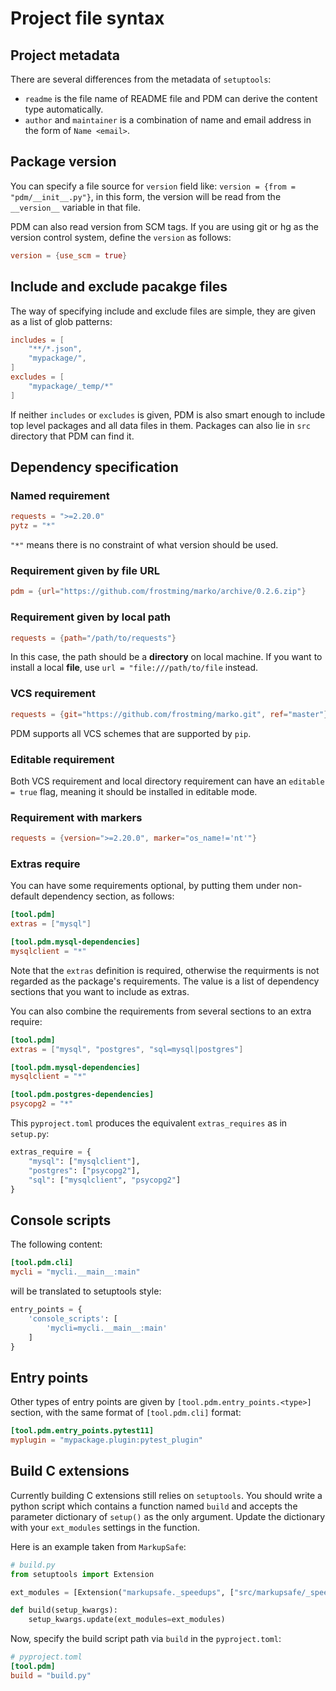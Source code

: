 # Project file syntax

## Project metadata

There are several differences from the metadata of `setuptools`:

- `readme` is the file name of README file and PDM can derive the content type automatically.
- `author` and `maintainer` is a combination of name and email address in the form of `Name <email>`.

## Package version

You can specify a file source for `version` field like: `version = {from = "pdm/__init__.py"}`, in this form,
the version will be read from the `__version__` variable in that file.

PDM can also read version from SCM tags. If you are using git or hg as the version control system, define the
`version` as follows:

```toml
version = {use_scm = true}
```

## Include and exclude pacakge files

The way of specifying include and exclude files are simple, they are given as a list of glob patterns:

```toml
includes = [
    "**/*.json",
    "mypackage/",
]
excludes = [
    "mypackage/_temp/*"
]
```

If neither `includes` or `excludes` is given, PDM is also smart enough to include top level packages and all data files in them.
Packages can also lie in `src` directory that PDM can find it.

## Dependency specification

### Named requirement

```toml
requests = ">=2.20.0"
pytz = "*"
```

`"*"` means there is no constraint of what version should be used.

### Requirement given by file URL

```toml
pdm = {url="https://github.com/frostming/marko/archive/0.2.6.zip"}
```

### Requirement given by local path

```toml
requests = {path="/path/to/requests"}
```

In this case, the path should be a **directory** on local machine. If you want to install a local **file**,
use `url = "file:///path/to/file` instead.

### VCS requirement

```toml
requests = {git="https://github.com/frostming/marko.git", ref="master"}
```

PDM supports all VCS schemes that are supported by `pip`.

### Editable requirement

Both VCS requirement and local directory requirement can have an `editable = true` flag, meaning it should be installed in editable mode.

### Requirement with markers

```toml
requests = {version=">=2.20.0", marker="os_name!='nt'"}
```

### Extras require

You can have some requirements optional, by putting them under non-default dependency section, as follows:

```toml
[tool.pdm]
extras = ["mysql"]

[tool.pdm.mysql-dependencies]
mysqlclient = "*"
```

Note that the `extras` definition is required, otherwise the requirments is not regarded as the package's requirements. The value is a list of dependency sections that you want to include as extras.

You can also combine the requirements from several sections to an extra require:

```toml
[tool.pdm]
extras = ["mysql", "postgres", "sql=mysql|postgres"]

[tool.pdm.mysql-dependencies]
mysqlclient = "*"

[tool.pdm.postgres-dependencies]
psycopg2 = "*"
```

This `pyproject.toml` produces the equivalent `extras_requires` as in `setup.py`:

```py
extras_require = {
    "mysql": ["mysqlclient"],
    "postgres": ["psycopg2"],
    "sql": ["mysqlclient", "psycopg2"]
}
```

## Console scripts

The following content:

```toml
[tool.pdm.cli]
mycli = "mycli.__main__:main"
```

will be translated to setuptools style:

```python
entry_points = {
    'console_scripts': [
        'mycli=mycli.__main__:main'
    ]
}
```

## Entry points

Other types of entry points are given by `[tool.pdm.entry_points.<type>]` section, with the same
format of `[tool.pdm.cli]` format:

```toml
[tool.pdm.entry_points.pytest11]
myplugin = "mypackage.plugin:pytest_plugin"
```

## Build C extensions

Currently building C extensions still relies on `setuptools`. You should write a python script which contains
a function named `build` and accepts the parameter dictionary of `setup()` as the only argument.
Update the dictionary with your `ext_modules` settings in the function.

Here is an example taken from `MarkupSafe`:

```python
# build.py
from setuptools import Extension

ext_modules = [Extension("markupsafe._speedups", ["src/markupsafe/_speedups.c"])]

def build(setup_kwargs):
    setup_kwargs.update(ext_modules=ext_modules)
```

Now, specify the build script path via `build` in the `pyproject.toml`:

```toml
# pyproject.toml
[tool.pdm]
build = "build.py"
```
